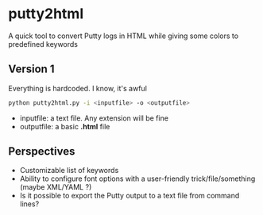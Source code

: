 # putty2html
A quick tool to convert Putty logs in HTML while giving some colors to predefined keywords

## Version 1
Everything is hardcoded. I know, it's awful
 
```bash
python putty2html.py -i <inputfile> -o <outputfile>
```
- inputfile: a text file. Any extension will be fine
- outputfile: a basic **.html** file

## Perspectives
- Customizable list of keywords
- Ability to configure font options with a user-friendly trick/file/something (maybe XML/YAML ?)
- Is it possible to export the Putty output to a text file from command lines?

